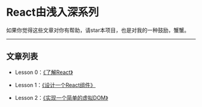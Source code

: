 # React由浅入深系列   

如果你觉得这些文章对你有帮助，请star本项目，也是对我的一种鼓励，蟹蟹。

---

## 文章列表
* Lesson 0：[《了解React》](./lesson0)

* Lesson 1：[《设计一个React组件》](./lesson1)

* Lesson 2：[《实现一个简单的虚拟DOM》](./lesson2)




